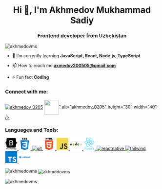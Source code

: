<h1 align="center">Hi 👋, I'm Akhmedov Mukhammad Sadiy</h1>
<h3 align="center">Frontend developer from Uzbekistan</h3>


<p align="left"> <img src="https://komarev.com/ghpvc/?username=akhmedovms&label=Profile%20views&color=0e75b6&style=flat" alt="akhmedovms" /> </p>

- 🌱 I’m currently learning **JavaScript, React, Node.js, TypeScript**
- 📫 How to reach me **axmedov200505@gmail.com**

- ⚡ Fun fact **Coding**

<h3 align="left">Connect with me:</h3>
<p align="left">
<a href="https://instagram.com/akhmedov_0205" target="blank"><img align="center" src="https://raw.githubusercontent.com/rahuldkjain/github-profile-readme-generator/master/src/images/icons/Social/instagram.svg" alt="akhmedov_0205" height="30" width="40" /></a>
  <a href="https://telegram.com/Ahmedov95005" target="blank"><img align="center" src="<svg xmlns="http://www.w3.org/2000/svg" width="48" height="48" fill="none" viewBox="0 0 48 48" id="telegram"><rect width="48" height="48" fill="#419FD9" rx="24"></rect><rect width="48" height="48" fill="url(#paint0_linear)" rx="24"></rect><path fill="#fff" d="M10.7874 23.4709C17.7667 20.3663 22.4206 18.3195 24.7493 17.3305C31.3979 14.507 32.7795 14.0165 33.68 14.0002C33.878 13.9968 34.3208 14.0469 34.6077 14.2845C34.8499 14.4852 34.9165 14.7563 34.9484 14.9465C34.9803 15.1368 35.02 15.5702 34.9884 15.9088C34.6281 19.774 33.0692 29.1539 32.276 33.483C31.9404 35.3148 31.2796 35.929 30.6399 35.9891C29.2496 36.1197 28.1938 35.051 26.8473 34.1497C24.7401 32.7395 23.5498 31.8615 21.5044 30.4854C19.1407 28.895 20.673 28.0209 22.0201 26.5923C22.3726 26.2185 28.4983 20.5295 28.6169 20.0135C28.6317 19.9489 28.6455 19.7083 28.5055 19.5813C28.3655 19.4543 28.1589 19.4977 28.0098 19.5322C27.7985 19.5812 24.4323 21.8529 17.9113 26.3473C16.9558 27.0172 16.0904 27.3435 15.315 27.3264C14.4602 27.3076 12.8159 26.833 11.5935 26.4273C10.0942 25.9296 8.90254 25.6666 9.0063 24.8215C9.06035 24.3813 9.65403 23.9311 10.7874 23.4709Z"></path><defs><linearGradient id="paint0_linear" x1="24" x2="24" y2="47.644" gradientUnits="userSpaceOnUse"><stop stop-color="#2AABEE"></stop><stop offset="1" stop-color="#229ED9"></stop></linearGradient></defs></svg>" alt="akhmedov_0205" height="30" width="40" /></a>
</p>

<h3 align="left">Languages and Tools:</h3>
<p align="left"> <a href="https://getbootstrap.com" target="_blank" rel="noreferrer"> <img src="https://raw.githubusercontent.com/devicons/devicon/master/icons/bootstrap/bootstrap-plain-wordmark.svg" alt="bootstrap" width="40" height="40"/> </a> <a href="https://www.w3schools.com/css/" target="_blank" rel="noreferrer"> <img src="https://raw.githubusercontent.com/devicons/devicon/master/icons/css3/css3-original-wordmark.svg" alt="css3" width="40" height="40"/> </a> <a href="https://git-scm.com/" target="_blank" rel="noreferrer"> <img src="https://www.vectorlogo.zone/logos/git-scm/git-scm-icon.svg" alt="git" width="40" height="40"/> </a> <a href="https://www.w3.org/html/" target="_blank" rel="noreferrer"> <img src="https://raw.githubusercontent.com/devicons/devicon/master/icons/html5/html5-original-wordmark.svg" alt="html5" width="40" height="40"/> </a> <a href="https://developer.mozilla.org/en-US/docs/Web/JavaScript" target="_blank" rel="noreferrer"> <img src="https://raw.githubusercontent.com/devicons/devicon/master/icons/javascript/javascript-original.svg" alt="javascript" width="40" height="40"/> </a> <a href="https://nodejs.org" target="_blank" rel="noreferrer"> <img src="https://raw.githubusercontent.com/devicons/devicon/master/icons/nodejs/nodejs-original-wordmark.svg" alt="nodejs" width="40" height="40"/> </a> <a href="https://reactjs.org/" target="_blank" rel="noreferrer"> <img src="https://raw.githubusercontent.com/devicons/devicon/master/icons/react/react-original-wordmark.svg" alt="react" width="40" height="40"/> </a> <a href="https://reactnative.dev/" target="_blank" rel="noreferrer"> <img src="https://reactnative.dev/img/header_logo.svg" alt="reactnative" width="40" height="40"/> </a> <a href="https://tailwindcss.com/" target="_blank" rel="noreferrer"> <img src="https://www.vectorlogo.zone/logos/tailwindcss/tailwindcss-icon.svg" alt="tailwind" width="40" height="40"/> </a> <a href="https://www.typescriptlang.org/" target="_blank" rel="noreferrer"> <img src="https://raw.githubusercontent.com/devicons/devicon/master/icons/typescript/typescript-original.svg" alt="typescript" width="40" height="40"/> </a> <a href="https://webpack.js.org" target="_blank" rel="noreferrer"> <img src="https://raw.githubusercontent.com/devicons/devicon/d00d0969292a6569d45b06d3f350f463a0107b0d/icons/webpack/webpack-original-wordmark.svg" alt="webpack" width="40" height="40"/> </a> </p>

<p><img align="left" src="https://github-readme-stats.vercel.app/api/top-langs?username=akhmedovms&show_icons=true&locale=en&layout=compact" alt="akhmedovms" /></p>

<p>&nbsp;<img align="center" src="https://github-readme-stats.vercel.app/api?username=akhmedovms&show_icons=true&locale=en" alt="akhmedovms" /></p>

<p><img align="center" src="https://github-readme-streak-stats.herokuapp.com/?user=akhmedovms&" alt="akhmedovms" /></p>
